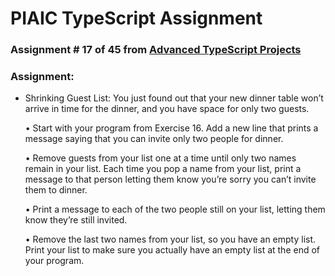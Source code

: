 # PIAIC TypeScript Assignment

### Assignment # 17 of 45 from [Advanced TypeScript Projects](https://github.com/panaverse/typescript-node-projects/blob/main/getting-started-exercises.md)

### Assignment:

- Shrinking Guest List: You just found out that your new dinner table won’t arrive in time for the dinner, and you have space for only two guests.

  • Start with your program from Exercise 16. Add a new line that prints a message saying that you can invite only two people for dinner.

  • Remove guests from your list one at a time until only two names remain in your list. Each time you pop a name from your list, print
  a message to that person letting them know you’re sorry you can’t invite them to dinner.

  • Print a message to each of the two people still on your list, letting them know they’re still invited.

  • Remove the last two names from your list, so you have an empty list. Print your list to make sure you actually have an empty list at the end
  of your program.
